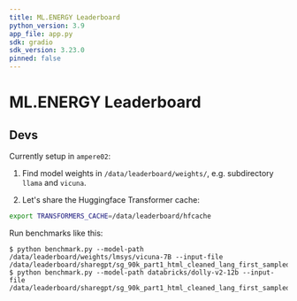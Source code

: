 ```yaml
---
title: ML.ENERGY Leaderboard
python_version: 3.9
app_file: app.py
sdk: gradio
sdk_version: 3.23.0
pinned: false
---
```


# ML.ENERGY Leaderboard

## Devs

Currently setup in `ampere02`:

1. Find model weights in `/data/leaderboard/weights/`, e.g. subdirectory `llama` and `vicuna`.

2. Let's share the Huggingface Transformer cache:

```bash
export TRANSFORMERS_CACHE=/data/leaderboard/hfcache
```

Run benchmarks like this:

```console
$ python benchmark.py --model-path /data/leaderboard/weights/lmsys/vicuna-7B --input-file /data/leaderboard/sharegpt/sg_90k_part1_html_cleaned_lang_first_sampled.json
$ python benchmark.py --model-path databricks/dolly-v2-12b --input-file /data/leaderboard/sharegpt/sg_90k_part1_html_cleaned_lang_first_sampled.json
```
